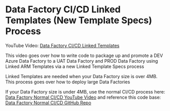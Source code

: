 # Data Factory CI/CD Linked Templates (New Template Specs) Process

YouTube Video: [Data Factory CI/CD Linked Templates](https://www.youtube.com/watch?v=-T1rt35AaBc&t=795s)

This video goes over how to write code to package up and promote a DEV Azure Data Factory to a UAT Data Factory and PROD Data Factory using Linked ARM Templates via a new Linked Template Specs process

Linked Templates are needed when your Data Factory size is over 4MB. This process goes over how to deploy large Data Factories

If your Data Factory size is under 4MB, use the normal CI/CD process here: [Data Factory Normal CI/CD YouTube Video](https://youtu.be/l-bBMelqifw) and reference this code base: [Data Factory Normal CI/CD GitHub Repo](https://github.com/DataEngineeringWithNick/DataFactoryCICD)
